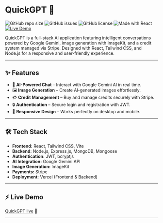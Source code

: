 # QuickGPT 🚀

![GitHub repo size](https://img.shields.io/github/repo-size/longd-dev/quickGPT)
![GitHub issues](https://img.shields.io/github/issues/longd-dev/quickGPT)
![GitHub license](https://img.shields.io/github/license/longd-dev/quickGPT)
![Made with React](https://img.shields.io/badge/Made%20with-React-blue)
[![Live Demo](https://img.shields.io/badge/Live-Demo-brightgreen)](https://vercel.com/longd-devs-projects/quick-gpt/F1q9mgGCSSS6TBUUsTE72BMJS5NV)

QuickGPT is a full-stack AI application featuring intelligent conversations powered by Google Gemini, image generation with ImageKit, and a credit system managed via Stripe. Designed with React, Tailwind CSS, and Node.js for a responsive and user-friendly experience.

---

## ✨ Features

- 🤖 **AI-Powered Chat** – Interact with Google Gemini AI in real time.
- 🖼️ **Image Generation** – Create AI-generated images effortlessly.
- 💳 **Credit Management** – Buy and manage credits securely with Stripe.
- 🔒 **Authentication** – Secure login and registration with JWT.
- 📱 **Responsive Design** – Works perfectly on desktop and mobile.

---

## 🛠️ Tech Stack

- **Frontend:** React, Tailwind CSS, Vite  
- **Backend:** Node.js, Express.js, MongoDB, Mongoose  
- **Authentication:** JWT, bcryptjs  
- **AI Integration:** Google Gemini API  
- **Image Generation:** ImageKit  
- **Payments:** Stripe  
- **Deployment:** Vercel (Frontend & Backend)

---

## ⚡ Live Demo

[QuickGPT live](https://vercel.com/longd-devs-projects/quick-gpt/F1q9mgGCSSS6TBUUsTE72BMJS5NV) 🚀

---

